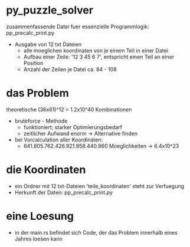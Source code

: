 # py_puzzle_solver

zusammenfassende Datei fuer essenzielle Programmlogik: pp_precalc_print.py
- Ausgabe von 12 txt Dateien
  - alle moeglichen koordinaten von je einem Teil in einer Datei
  - Aufbau einer Zeile: '12 3 45 6 7', entspricht einen Teil an einer Position
  - Anzahl der Zeilen je Datei ca. 84 - 108

# das Problem

theoretische (36x61)^12 = 1.2x10^40 Kombinationen
- bruteforce - Methode
  - funktioniert; starker Optimierungsbedarf
  - zeitlicher Aufwand enorm -> Alternative finden
- bei Vorcalculation aller Koordinaten:
  - 641.805.762.426.921.958.440.960 Moeglichkeiten -> 6.4x10^23
 
# die Koordinaten

- ein Ordner mit 12 txt-Dateien 'teile_koordinaten' steht zur Verfuegung
- Herkunft der Daten: pp_precalc_print.py 

# eine Loesung

- in der main.rs befindet sich Code, der das Problem innerhalb eines Jahres loesen kann
